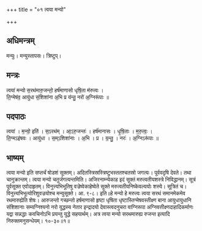 +++
title = "०१ त्वया मन्यो"

+++
## अधिमन्त्रम्
मन्युः। मन्युस्तापसः। त्रिष्टुप्।

## मन्त्रः
त्वया॑ मन्यो स॒रथ॑मारु॒जन्तो॒ हर्ष॑माणासो धृषि॒ता म॑रुत्वः ।  
ति॒ग्मेष॑व॒ आयु॑धा सं॒शिशा॑ना अ॒भि प्र य॑न्तु॒ नरो॑ अ॒ग्निरू॑पाः ॥

## पदपाठः
त्वया॑ । म॒न्यो॒ इति॑ । स॒ऽरथ॑म् । आ॒ऽरु॒जन्तः॑ । हर्ष॑मानासः । धृ॒षि॒ताः । म॒रु॒त्वः॒ ।  
ति॒ग्मऽइ॑षवः । आयु॑धा । स॒म्ऽशिशा॑नाः । अ॒भि । प्र । य॒न्तु॒ । नरः॑ । अ॒ग्निऽरू॑पाः ॥

## भाष्यम्
त्वया मन्यो इति सप्तर्चं षोडशं सूक्तम्। अदितस्त्रिस्रस्त्रिष्टुभस्ततश्चतस्रो जगत्यः। पूर्ववदृषि देवते। तथा चानुक्रान्तम्। त्वया मन्यो चतुर्जगत्यन्तमिति। अजिरनाम्न्येकाह इदं सूक्तं मरुत्वतीयशस्त्रे निविद्धानम्। सूत्रं पूर्वसूक्त एवोदाहृतम्। विनुत्त्यभिभूतिषु वज्रेष्वेकाहेष्वेते सूक्ते मरुत्वतीयनिष्केवल्ययोः शस्ये। सूत्रितं च। विनुत्त्यभिभूत्योरिशुवज्रयोश्च मन्युसूक्ते। आ. ९-८। इति॥हे मन्यो हे मरुत्वः त्वया सरथं समानमेकमेव रथमारुह्येति शेषः। आरुजन्तो गच्छन्तो हर्षमाणासो हृष्टा धृषिता धृष्टास्तिग्मेषवस्तीक्ष्ण बाना आयुधायुधानि संशिशानाः सम्यग्निश्यनो नरो युद्धस्य नेतार इन्द्रादयो देवास्त्वदनुचरा वाग्निरूपा अग्निवत्तीक्ष्णदाहादिकर्माणः यद्वा सन्नद्धाः कवचिनोऽभि प्रयन्तु युद्धे सहयार्थम्। अत्र त्वया मन्यो सरथमारुह्य रुजन्त इत्यादि निरुक्तमनुसन्धेयम्। १०-३०॥१॥